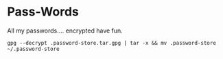 # Pass-Words

All my passwords.... encrypted have fun.

~~~
gpg --decrypt .password-store.tar.gpg | tar -x && mv .password-store ~/.password-store
~~~
